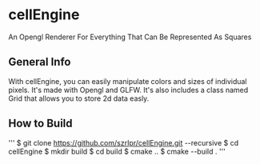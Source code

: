 # cellEngine
An Opengl Renderer For Everything That Can Be Represented As Squares

##  General Info
With cellEngine, you can easily manipulate colors and sizes of individual pixels. It's made with Opengl and GLFW. It's also includes a class named Grid that allows you to store 2d data easly.

## How to Build
'''
$ git clone https://github.com/szrIpr/cellEngine.git --recursive
$ cd cellEngine
$ mkdir build
$ cd build
$ cmake ..
$ cmake --build .
'''
